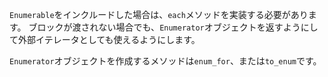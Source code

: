 `Enumerable`をインクルードした場合は、`each`メソッドを実装する必要があります。
ブロックが渡されない場合でも、`Enumerator`オブジェクトを返すようにして外部イテレータとしても使えるようにします。

`Enumerator`オブジェクトを作成するメソッドは`enum_for`、または`to_enum`です。
